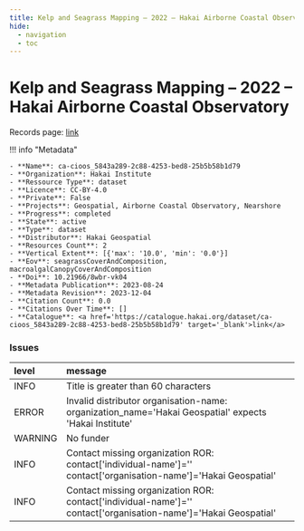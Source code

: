 ```yaml
---
title: Kelp and Seagrass Mapping – 2022 – Hakai Airborne Coastal Observatory
hide:
  - navigation
  - toc
---
```


# Kelp and Seagrass Mapping – 2022 – Hakai Airborne Coastal Observatory

Records page: <a href='https://catalogue.hakai.org/dataset/ca-cioos_5843a289-2c88-4253-bed8-25b5b58b1d79' target='_blank'>link</a>

<div id='map'></div>

!!! info "Metadata"
    
    - **Name**: ca-cioos_5843a289-2c88-4253-bed8-25b5b58b1d79 
    - **Organization**: Hakai Institute 
    - **Ressource Type**: dataset 
    - **Licence**: CC-BY-4.0 
    - **Private**: False 
    - **Projects**: Geospatial, Airborne Coastal Observatory, Nearshore 
    - **Progress**: completed 
    - **State**: active 
    - **Type**: dataset 
    - **Distributor**: Hakai Geospatial 
    - **Resources Count**: 2 
    - **Vertical Extent**: [{'max': '10.0', 'min': '0.0'}] 
    - **Eov**: seagrassCoverAndComposition, macroalgalCanopyCoverAndComposition 
    - **Doi**: 10.21966/8wbr-vk04 
    - **Metadata Publication**: 2023-08-24 
    - **Metadata Revision**: 2023-12-04 
    - **Citation Count**: 0.0 
    - **Citations Over Time**: [] 
    - **Catalogue**: <a href='https://catalogue.hakai.org/dataset/ca-cioos_5843a289-2c88-4253-bed8-25b5b58b1d79' target='_blank'>link</a> 

### Issues

| level   | message                                                                                                          |
|:--------|:-----------------------------------------------------------------------------------------------------------------|
| INFO    | Title is greater than 60 characters                                                                              |
| ERROR   | Invalid distributor organisation-name: organization_name='Hakai Geospatial' expects 'Hakai Institute'            |
| WARNING | No funder                                                                                                        |
| INFO    | Contact missing organization ROR:  contact['individual-name']='' contact['organisation-name']='Hakai Geospatial' |
| INFO    | Contact missing organization ROR:  contact['individual-name']='' contact['organisation-name']='Hakai Geospatial' |

<script>
   document.addEventListener("DOMContentLoaded", function() {
    var map = L.map('map').setView([51.505, -125.09], 5);
    L.tileLayer('https://tile.openstreetmap.org/{z}/{x}/{y}.png', {
        maxZoom: 19,
        attribution: '&copy; <a href="http://www.openstreetmap.org/copyright">OpenStreetMap</a>'
    }).addTo(map);
    var geojsonFeature = {
        "type": "Feature",
        "properties": {
            "name" : "Kelp and Seagrass Mapping – 2022 – Hakai Airborne Coastal Observatory"
        },
        "geometry": {'type': 'Polygon', 'coordinates': [[[-128.6, 51.59], [-128.0, 51.59], [-128.0, 52.1], [-128.6, 52.1], [-128.6, 51.59]]]}
    }
    L.geoJSON(geojsonFeature).addTo(map);
   })
</script>